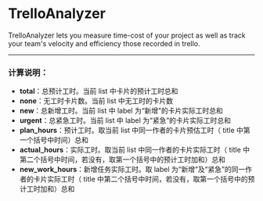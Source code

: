 # TrelloAnalyzer
TrelloAnalyzer lets you measure time-cost of your project as well as track your team's velocity and efficiency those recorded in trello.

---

### 计算说明：
- **total**：总预计工时。当前 list 中卡片的预计工时总和
- **none**：无工时卡片数。当前 list 中无工时的卡片数
- **new**：总新增工时。当前 list 中 label 为“新增”的卡片实际工时总和
- **urgent**：总紧急工时。当前 list 中 label 为“紧急”的卡片实际工时总和
- **plan_hours**：预计工时。取当前 list 中同一作者的卡片预估工时（ title 中第一个括号中时间）总和
- **actual_hours**：实际工时。取当前 list 中同一作者的卡片实际工时（ title 中第二个括号中时间，若没有，取第一个括号中的预计工时加和）总和
- **new_work_hours**：新增任务实际工时。取 label 为“新增”及“紧急”的同一作者的卡片实际工时（ title 中第二个括号中时间，若没有，取第一个括号中的预计工时加和）总和
